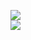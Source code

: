 [![](https://img.shields.io/badge/Made%20With-Github%20Spray-lightgrey.svg?style=for-the-badge&logo=github)](https://github.com/Annihil/github-spray#21926)  
[![](https://i.imgur.com/2DrTn0Z.gif)](https://github.com/Annihil/github-spray)